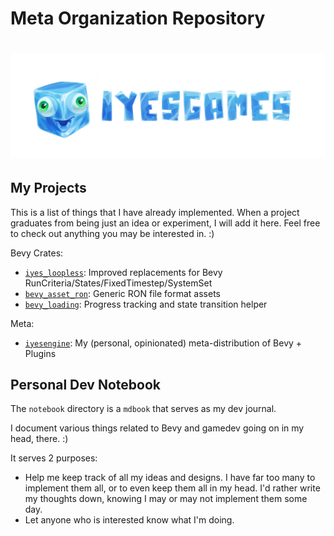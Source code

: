 # Meta Organization Repository

# [![IyesGames](https://github.com/IyesGames/branding/raw/main/logo/iyesgames.png)](https://iyes.games)

## My Projects

This is a list of things that I have already implemented. When a project
graduates from being just an idea or experiment, I will add it here. Feel
free to check out anything you may be interested in. :)

Bevy Crates:
 - [`iyes_loopless`](https://github.com/IyesGames/iyes_loopless):
   Improved replacements for Bevy RunCriteria/States/FixedTimestep/SystemSet
 - [`bevy_asset_ron`](https://github.com/IyesGames/bevy_asset_ron):
   Generic RON file format assets
 - [`bevy_loading`](https://github.com/IyesGames/bevy_loading):
   Progress tracking and state transition helper

Meta:
 - [`iyesengine`](https://github.com/IyesGames/iyesengine):
   My (personal, opinionated) meta-distribution of Bevy + Plugins

## Personal Dev Notebook

The `notebook` directory is a `mdbook` that serves as my dev journal.

I document various things related to Bevy and gamedev going on in my head,
there. :)

It serves 2 purposes:

 - Help me keep track of all my ideas and designs. I have far too many to
   implement them all, or to even keep them all in my head. I'd rather write
   my thoughts down, knowing I may or may not implement them some day.
 - Let anyone who is interested know what I'm doing.

